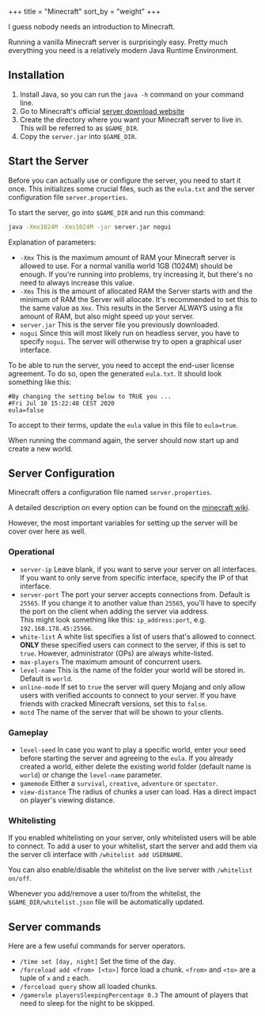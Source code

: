 +++
title = "Minecraft"
sort_by = "weight"
+++

I guess nobody needs an introduction to Minecraft.

Running a vanilla Minecraft server is surprisingly easy.
Pretty much everything you need is a relatively modern Java Runtime Environment.

## Installation

1. Install Java, so you can run the `java -h` command on your command line.
1. Go to Minecraft's official [server download website](https://www.minecraft.net/en-us/download/server/)
1. Create the directory where you want your Minecraft server to live in.
   This will be referred to as `$GAME_DIR`.
1. Copy the `server.jar` into `$GAME_DIR`.

## Start the Server

Before you can actually use or configure the server, you need to start it once.
This initializes some crucial files, such as the `eula.txt` and the server configuration file `server.properties`.

To start the server, go into `$GAME_DIR` and run this command:

```bash
java -Xmx1024M -Xms1024M -jar server.jar nogui
```

Explanation of parameters:

- `-Xmx` This is the maximum amount of RAM your Minecraft server is allowed to use.
  For a normal vanilla world 1GB (1024M) should be enough.
  If you're running into problems, try increasing it, but there's no need to always increase this value.
- `-Xms` This is the amount of allocated RAM the Server starts with and the minimum of RAM the Server will allocate.
  It's recommended to set this to the same value as `Xmx`.
  This results in the Server ALWAYS using a fix amount of RAM, but also might speed up your server.
- `server.jar` This is the server file you previously downloaded.
- `nogui` Since this will most likely run on headless server, you have to specify `nogui`.
  The server will otherwise try to open a graphical user interface.

To be able to run the server, you need to accept the end-user license agreement.
To do so, open the generated `eula.txt`. It should look something like this:

```text
#By changing the setting below to TRUE you ...
#Fri Jul 10 15:22:48 CEST 2020
eula=false
```

To accept to their terms, update the `eula` value in this file to `eula=true`.

When running the command again, the server should now start up and create a new world.

## Server Configuration

Minecraft offers a configuration file named `server.properties`.

A detailed description on every option can be found on the [minecraft wiki](https://minecraft.gamepedia.com/Server.properties#Java_Edition_3).

However, the most important variables for setting up the server will be cover over here as well.

### Operational

- `server-ip` Leave blank, if you want to serve your server on all interfaces.
  If you want to only serve from specific interface, specify the IP of that interface.
- `server-port` The port your server accepts connections from.
  Default is `25565`.
  If you change it to another value than `25565`, you'll have to specify the port on the client when adding the server via address. \
  This might look something like this: `ip_address:port`, e.g. `192.168.178.45:25566`.
- `white-list` A white list specifies a list of users that's allowed to connect.
  **ONLY** these specified users can connect to the server, if this is set to `true`.
  However, administrator (OPs) are always white-listed.
- `max-players` The maximum amount of concurrent users.
- `level-name` This is the name of the folder your world will be stored in. Default is `world`.
- `online-mode` If set to `true` the server will query Mojang and only allow users with verified accounts to connect to your server.
  If you have friends with cracked Minecraft versions, set this to `false`.
- `motd` The name of the server that will be shown to your clients.

### Gameplay

- `level-seed` In case you want to play a specific world, enter your seed before starting the server and agreeing to the `eula`.
  If you already created a world, either delete the existing world folder (default name is `world`) or change the `level-name` parameter.
- `gamemode` Either a `survival`, `creative`, `adventure` or `spectator`.
- `view-distance` The radius of chunks a user can load. Has a direct impact on player's viewing distance.

### Whitelisting

If you enabled whitelisting on your server, only whitelisted users will be able to connect.
To add a user to your whitelist, start the server and add them via the server cli interface with `/whitelist add USERNAME`.

You can also enable/disable the whitelist on the live server with `/whitelist on/off`.

Whenever you add/remove a user to/from the whitelist, the `$GAME_DIR/whitelist.json` file will be automatically updated.

## Server commands

Here are a few useful commands for server operators.

- `/time set [day, night]` Set the time of the day.
- `/forceload add <from> [<to>]` force load a chunk.
  `<from>` and `<to>` are a tuple of `x` and `z` each.
- `/forceload query` show all loaded chunks.
- `/gamerule playersSleepingPercentage 0.3` The amount of players that need to sleep for the night to be skipped.
